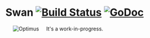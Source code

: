 # Swan [![Build Status](https://travis-ci.org/thatguystone/swan.svg)](https://travis-ci.org/thatguystone/swan) [![GoDoc](https://godoc.org/github.com/thatguystone/swan?status.png)](http://godoc.org/github.com/thatguystone/swan)

<img src="https://github.com/thatguystone/swan/raw/master/logo.png" alt="Optimus" align="left" hspace="20" vspace="0" />

It's a work-in-progress.
